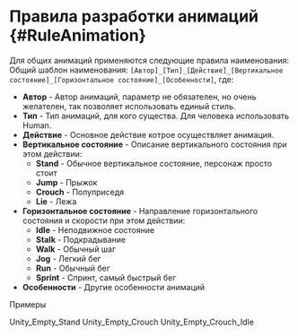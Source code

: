 ﻿# Правила разработки анимаций {#RuleAnimation}

Для общих анимаций применяются следующие правила наименования:
Общий шаблон наименования: `[Автор]_[Тип]_[Действие]_[Вертикальное состояние]_[Горизонтальное состояние]_[Особенности]`, где:

*  **Автор** - Автор анимаций, параметр не обязателен, но очень желателен, так позволяет использовать единый стиль.
*  **Тип** - Тип анимаций, для кого существа. Для человека использовать Human.
*  **Действие** - Основное действие котрое осуществляет анимация.
*  **Вертикальное состояние** - Описание вертикального состояния при этом действии: 
	*	**Stand** - Обычное вертикальное состояние, персонаж просто стоит 
	*	**Jump** - Прыжок
	*	**Crouch** - Полуприседя
	*	**Lie** - Лежа
*  **Горизонтальное состояние** - Направление горизонтального состояния и скорости при этом действии: 
	*	**Idle** - Неподвижное состояние 
	*	**Stalk** - Подкрадывание 
	*	**Walk** - Обычный шаг
	*	**Jog** - Легкий бег
	*	**Run** - Обычный бег
	*	**Sprint** - Спринт, самый быстрый бег		
*  **Особенности** - Другие особенности анимаций

Примеры

Unity_Empty_Stand
Unity_Empty_Crouch
Unity_Empty_Crouch_Idle